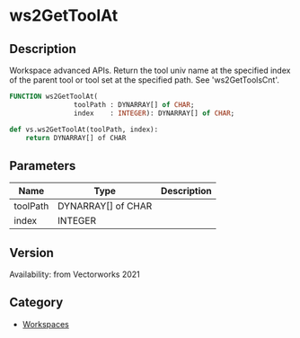 # ws2GetToolAt

## Description
Workspace advanced APIs. Return the tool univ name at the specified index of the parent tool or tool set at the specified path. See 'ws2GetToolsCnt'.

```pascal
FUNCTION ws2GetToolAt(
				toolPath : DYNARRAY[] of CHAR;
				index    : INTEGER): DYNARRAY[] of CHAR;
```

```python
def vs.ws2GetToolAt(toolPath, index):
    return DYNARRAY[] of CHAR
```

## Parameters
|Name|Type|Description|
|---|---|---|
|toolPath|DYNARRAY[] of CHAR|   |
|index|INTEGER|   |

## Version
Availability: from Vectorworks 2021

## Category
* [Workspaces](../Categories/Workspaces.md)
